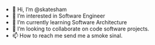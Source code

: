 - 👋 Hi, I’m @skatesham
- 👀 I’m interested in Software Engineer
- 🌱 I’m currently learning Software Architecture
- 💞️ I’m looking to collaborate on code software projects.
- 📫 How to reach me send me a smoke sinal.

<!---
skatesham/skatesham is a ✨ special ✨ repository because its `README.md` (this file) appears on your GitHub profile.
You can click the Preview link to take a look at your changes.
--->
